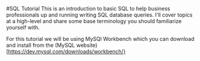 #SQL Tutorial
This is an introduction to basic SQL to help business professionals up and running writing SQL database queries.  I'll cover topics at a high-level and share some base terminology you should familiarize yourself with.  

For this tutorial we will be using MySQl Workbench which you can download and install from the (MySQL website)[https://dev.mysql.com/downloads/workbench/} 
